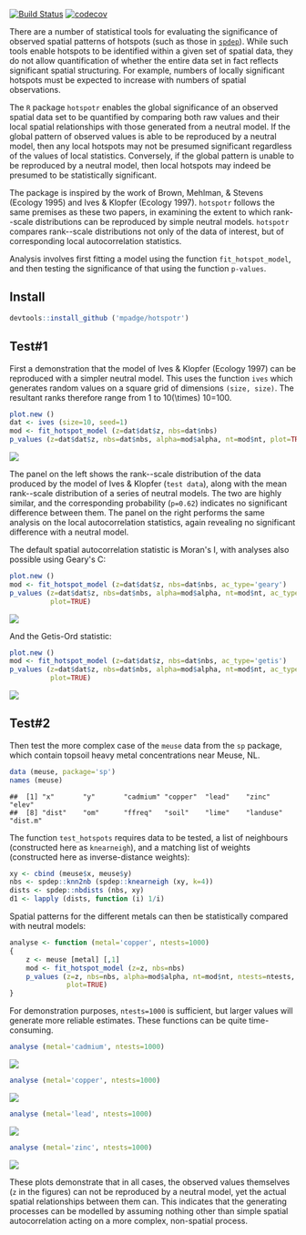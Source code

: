 [![Build Status](https://travis-ci.org/mpadge/hotspotr.svg?branch=master)](https://travis-ci.org/mpadge/hotspotr) [![codecov](https://codecov.io/gh/mpadge/hotspotr/branch/master/graph/badge.svg)](https://codecov.io/gh/mpadge/hotspotr)

There are a number of statistical tools for evaluating the significance of observed spatial patterns of hotspots (such as those in [`spdep`](https://cran.r-project.org/package=spdep)). While such tools enable hotspots to be identified within a given set of spatial data, they do not allow quantification of whether the entire data set in fact reflects significant spatial structuring. For example, numbers of locally significant hotspots must be expected to increase with numbers of spatial observations.

The `R` package `hotspotr` enables the global significance of an observed spatial data set to be quantified by comparing both raw values and their local spatial relationships with those generated from a neutral model. If the global pattern of observed values is able to be reproduced by a neutral model, then any local hotspots may not be presumed significant regardless of the values of local statistics. Conversely, if the global pattern is unable to be reproduced by a neutral model, then local hotspots may indeed be presumed to be statistically significant.

The package is inspired by the work of Brown, Mehlman, & Stevens (Ecology 1995) and Ives & Klopfer (Ecology 1997). `hotspotr` follows the same premises as these two papers, in examining the extent to which rank--scale distributions can be reproduced by simple neutral models. `hotspotr` compares rank--scale distributions not only of the data of interest, but of corresponding local autocorrelation statistics.

Analysis involves first fitting a model using the function `fit_hotspot_model`, and then testing the significance of that using the function `p-values`.

Install
-------

``` r
devtools::install_github ('mpadge/hotspotr')
```

Test\#1
-------

First a demonstration that the model of Ives & Klopfer (Ecology 1997) can be reproduced with a simpler neutral model. This uses the function `ives` which generates random values on a square grid of dimensions `(size, size)`. The resultant ranks therefore range from 1 to 10\(\times\) 10=100.

``` r
plot.new ()
dat <- ives (size=10, seed=1)
mod <- fit_hotspot_model (z=dat$dat$z, nbs=dat$nbs)
p_values (z=dat$dat$z, nbs=dat$nbs, alpha=mod$alpha, nt=mod$nt, plot=TRUE)
```

![](fig/demo-moran.png)

The panel on the left shows the rank--scale distribution of the data produced by the model of Ives & Klopfer (`test data`), along with the mean rank--scale distribution of a series of neutral models. The two are highly similar, and the corresponding probability (`p=0.62`) indicates no significant difference between them. The panel on the right performs the same analysis on the local autocorrelation statistics, again revealing no significant difference with a neutral model.

The default spatial autocorrelation statistic is Moran's I, with analyses also possible using Geary's C:

``` r
plot.new ()
mod <- fit_hotspot_model (z=dat$dat$z, nbs=dat$nbs, ac_type='geary')
p_values (z=dat$dat$z, nbs=dat$nbs, alpha=mod$alpha, nt=mod$nt, ac_type='geary', 
          plot=TRUE)
```

![](fig/demo-geary.png)

And the Getis-Ord statistic:

``` r
plot.new ()
mod <- fit_hotspot_model (z=dat$dat$z, nbs=dat$nbs, ac_type='getis')
p_values (z=dat$dat$z, nbs=dat$nbs, alpha=mod$alpha, nt=mod$nt, ac_type='getis', 
          plot=TRUE)
```

![](fig/demo-getis.png)

Test\#2
-------

Then test the more complex case of the `meuse` data from the `sp` package, which contain topsoil heavy metal concentrations near Meuse, NL.

``` r
data (meuse, package='sp')
names (meuse)
```

    ##  [1] "x"       "y"       "cadmium" "copper"  "lead"    "zinc"    "elev"   
    ##  [8] "dist"    "om"      "ffreq"   "soil"    "lime"    "landuse" "dist.m"

The function `test_hotspots` requires data to be tested, a list of neighbours (constructed here as `knearneigh`), and a matching list of weights (constructed here as inverse-distance weights):

``` r
xy <- cbind (meuse$x, meuse$y)
nbs <- spdep::knn2nb (spdep::knearneigh (xy, k=4))
dists <- spdep::nbdists (nbs, xy)
d1 <- lapply (dists, function (i) 1/i)
```

Spatial patterns for the different metals can then be statistically compared with neutral models:

``` r
analyse <- function (metal='copper', ntests=1000)
{
    z <- meuse [metal] [,1]
    mod <- fit_hotspot_model (z=z, nbs=nbs)
    p_values (z=z, nbs=nbs, alpha=mod$alpha, nt=mod$nt, ntests=ntests,
              plot=TRUE)
}
```

For demonstration purposes, `ntests=1000` is sufficient, but larger values will generate more reliable estimates. These functions can be quite time-consuming.

``` r
analyse (metal='cadmium', ntests=1000)
```

![](fig/meuse-cadmium.png)

``` r
analyse (metal='copper', ntests=1000)
```

![](fig/meuse-copper.png)

``` r
analyse (metal='lead', ntests=1000)
```

![](fig/meuse-lead.png)

``` r
analyse (metal='zinc', ntests=1000)
```

![](fig/meuse-zinc.png)

These plots demonstrate that in all cases, the observed values themselves (`z` in the figures) can not be reproduced by a neutral model, yet the actual spatial relationships between them can. This indicates that the generating processes can be modelled by assuming nothing other than simple spatial autocorrelation acting on a more complex, non-spatial process.
